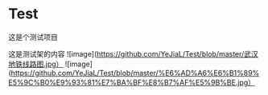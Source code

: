 # Test
这是个测试项目

这是测试架的内容
![image](https://github.com/YeJiaL/Test/blob/master/武汉地铁线路图.jpg）
![image](https://github.com/YeJiaL/Test/blob/master/%E6%AD%A6%E6%B1%89%E5%9C%B0%E9%93%81%E7%BA%BF%E8%B7%AF%E5%9B%BE.jpg）
